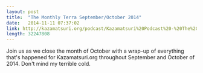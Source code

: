```yaml
---
layout: post
title:  "The Monthly Terra September/October 2014"
date:   2014-11-11 07:37:02
link: http://kazamatsuri.org/podcast/Kazamatsuri%20Podcast%20-%20The%20Monthly%20Terra%20SepOct%2014.mp3
length: 32247808
---
```


Join us as we close the month of October with a wrap-up of everything that's happened for Kazamatsuri.org throughout September and October of 2014. Don't mind my terrible cold.
